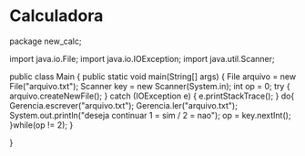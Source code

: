 # Calculadora
package new_calc;

import java.io.File;
import java.io.IOException;
import java.util.Scanner;

public class Main {
	public static void main(String[] args) {
		File arquivo = new File("arquivo.txt");
		Scanner key = new Scanner(System.in);
		int op = 0;
		try {
			arquivo.createNewFile();
		} catch (IOException e) {
			e.printStackTrace();
		}
		do{
		Gerencia.escrever("arquivo.txt");
		Gerencia.ler("arquivo.txt");
		System.out.println("deseja continuar 1 = sim / 2 = nao");
		op = key.nextInt();
		}while(op != 2);
	}

}
